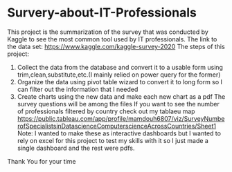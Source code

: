 # Survery-about-IT-Professionals
This project is the summarization of the survey that was conducted by Kaggle to see the most common tool used by IT professionals.
The link to the data set: https://www.kaggle.com/kaggle-survey-2020
The steps of this project:
1) Collect the data from the database and convert it to a usable form using trim,clean,substitute,etc.(I mainly relied on power query for the former)
2) Organize the data using pivot table wizard to convert it to long form so I can filter out the information that I needed 
3) Create charts using the new data and make each new chart as a pdf
The survey questions will be among the files
If you want to see the number of professionals filtered by country check out my tablaeu map
https://public.tableau.com/app/profile/mamdouh6807/viz/SurveyNumberofSpecialistsinDatascienceComputerscienceAcrossCountries/Sheet1
Note: I wanted to make these as interactive dashboards but I wanted to rely on excel for this project to test my skills with it so I just made
a single dashboard and the rest were pdfs.

Thank You for your time
